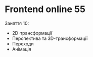 # Frontend online 55

Заняття 10:

- 2D-трансформації
- Перспектива та 3D-трансформації
- Переходи
- Анімація
